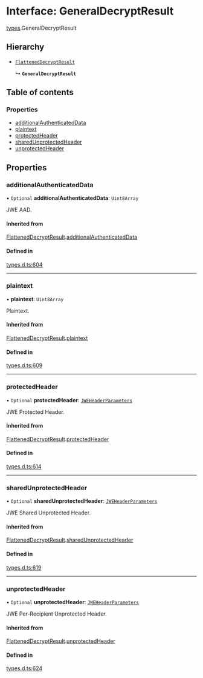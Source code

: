 # Interface: GeneralDecryptResult

[types](../modules/types.md).GeneralDecryptResult

## Hierarchy

- [`FlattenedDecryptResult`](types.FlattenedDecryptResult.md)

  ↳ **`GeneralDecryptResult`**

## Table of contents

### Properties

- [additionalAuthenticatedData](types.GeneralDecryptResult.md#additionalauthenticateddata)
- [plaintext](types.GeneralDecryptResult.md#plaintext)
- [protectedHeader](types.GeneralDecryptResult.md#protectedheader)
- [sharedUnprotectedHeader](types.GeneralDecryptResult.md#sharedunprotectedheader)
- [unprotectedHeader](types.GeneralDecryptResult.md#unprotectedheader)

## Properties

### additionalAuthenticatedData

• `Optional` **additionalAuthenticatedData**: `Uint8Array`

JWE AAD.

#### Inherited from

[FlattenedDecryptResult](types.FlattenedDecryptResult.md).[additionalAuthenticatedData](types.FlattenedDecryptResult.md#additionalauthenticateddata)

#### Defined in

[types.d.ts:604](https://github.com/panva/jose/blob/v3.15.0/src/types.d.ts#L604)

___

### plaintext

• **plaintext**: `Uint8Array`

Plaintext.

#### Inherited from

[FlattenedDecryptResult](types.FlattenedDecryptResult.md).[plaintext](types.FlattenedDecryptResult.md#plaintext)

#### Defined in

[types.d.ts:609](https://github.com/panva/jose/blob/v3.15.0/src/types.d.ts#L609)

___

### protectedHeader

• `Optional` **protectedHeader**: [`JWEHeaderParameters`](types.JWEHeaderParameters.md)

JWE Protected Header.

#### Inherited from

[FlattenedDecryptResult](types.FlattenedDecryptResult.md).[protectedHeader](types.FlattenedDecryptResult.md#protectedheader)

#### Defined in

[types.d.ts:614](https://github.com/panva/jose/blob/v3.15.0/src/types.d.ts#L614)

___

### sharedUnprotectedHeader

• `Optional` **sharedUnprotectedHeader**: [`JWEHeaderParameters`](types.JWEHeaderParameters.md)

JWE Shared Unprotected Header.

#### Inherited from

[FlattenedDecryptResult](types.FlattenedDecryptResult.md).[sharedUnprotectedHeader](types.FlattenedDecryptResult.md#sharedunprotectedheader)

#### Defined in

[types.d.ts:619](https://github.com/panva/jose/blob/v3.15.0/src/types.d.ts#L619)

___

### unprotectedHeader

• `Optional` **unprotectedHeader**: [`JWEHeaderParameters`](types.JWEHeaderParameters.md)

JWE Per-Recipient Unprotected Header.

#### Inherited from

[FlattenedDecryptResult](types.FlattenedDecryptResult.md).[unprotectedHeader](types.FlattenedDecryptResult.md#unprotectedheader)

#### Defined in

[types.d.ts:624](https://github.com/panva/jose/blob/v3.15.0/src/types.d.ts#L624)
